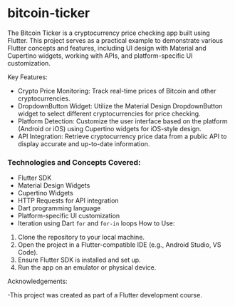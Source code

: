# bitcoin-ticker

The Bitcoin Ticker is a cryptocurrency price checking app built using Flutter. This project serves as a practical example to demonstrate various Flutter concepts and features, including UI design with Material and Cupertino widgets, working with APIs, and platform-specific UI customization.

Key Features:

- Crypto Price Monitoring: Track real-time prices of Bitcoin and other cryptocurrencies.
- DropdownButton Widget: Utilize the Material Design DropdownButton widget to select different cryptocurrencies for price checking.
- Platform Detection: Customize the user interface based on the platform (Android or iOS) using Cupertino widgets for iOS-style design.
- API Integration: Retrieve cryptocurrency price data from a public API to display accurate and up-to-date information.

### Technologies and Concepts Covered:

- Flutter SDK
- Material Design Widgets
- Cupertino Widgets
- HTTP Requests for API integration
- Dart programming language
- Platform-specific UI customization
- Iteration using Dart `for` and `for-in` loops
 How to Use:

1. Clone the repository to your local machine.
2. Open the project in a Flutter-compatible IDE (e.g., Android Studio, VS Code).
3. Ensure Flutter SDK is installed and set up.
4. Run the app on an emulator or physical device.



Acknowledgements:

-This project was created as part of a Flutter development course.





